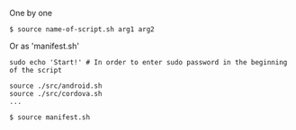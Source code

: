 One by one
```
$ source name-of-script.sh arg1 arg2
```

Or as 'manifest.sh'
```
sudo echo 'Start!' # In order to enter sudo password in the beginning of the script 

source ./src/android.sh
source ./src/cordova.sh
...
```
```
$ source manifest.sh
```
